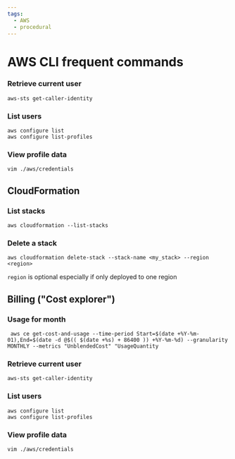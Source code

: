 ```yaml
---
tags:
  - AWS
  - procedural
---
```


# AWS CLI frequent commands

### Retrieve current user

```
aws-sts get-caller-identity
```

### List users

```
aws configure list
aws configure list-profiles
```

### View profile data

```
vim ./aws/credentials
```

## CloudFormation

### List stacks

```
aws cloudformation --list-stacks
```

### Delete a stack

```
aws cloudformation delete-stack --stack-name <my_stack> --region <region>
```

`region` is optional especially if only deployed to one region

## Billing ("Cost explorer")

### Usage for month

```
 aws ce get-cost-and-usage --time-period Start=$(date +%Y-%m-01),End=$(date -d @$(( $(date +%s) + 86400 )) +%Y-%m-%d) --granularity MONTHLY --metrics "UnblendedCost" "UsageQuantity
```

### Retrieve current user

```
aws-sts get-caller-identity
```

### List users

```
aws configure list
aws configure list-profiles
```

### View profile data

```
vim ./aws/credentials
```
